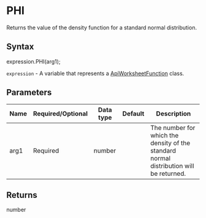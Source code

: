 # PHI

Returns the value of the density function for a standard normal distribution.

## Syntax

expression.PHI(arg1);

`expression` - A variable that represents a [ApiWorksheetFunction](../ApiWorksheetFunction.md) class.

## Parameters

| **Name** | **Required/Optional** | **Data type** | **Default** | **Description** |
| ------------- | ------------- | ------------- | ------------- | ------------- |
| arg1 | Required | number |  | The number for which the density of the standard normal distribution will be returned. |

## Returns

number